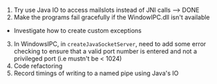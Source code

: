 1. Try use Java IO to access mailslots instead of JNI calls --> DONE 
2. Make the programs fail gracefully if the WindowIPC.dll isn't available
  - Investigate how to create custom exceptions
3. In WindowsIPC, in `createJavaSocketServer`, need to add some error checking
  to ensure that a valid port number is entered and not a privileged port (i.e mustn't be < 1024)
4. Code refactoring 
5. Record timings of writing to a named pipe using Java's IO
